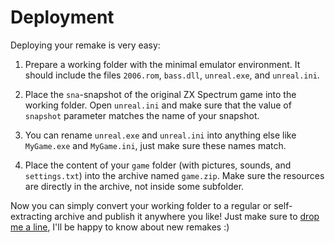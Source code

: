 # Deployment

Deploying your remake is very easy: 

1. Prepare a working folder with the minimal emulator environment. It should include the files `2006.rom`, `bass.dll`, `unreal.exe`, and `unreal.ini`.

2. Place the `sna`-snapshot of the original ZX Spectrum game into the working folder. Open `unreal.ini` and make sure that the value of `snapshot` parameter matches the name of your snapshot.

2. You can rename `unreal.exe` and `unreal.ini` into anything else like `MyGame.exe` and `MyGame.ini`, just make sure these names match.

3. Place the content of your `game` folder (with pictures, sounds, and `settings.txt`) into the archive named `game.zip`. Make sure the resources are directly in the archive, not inside some subfolder.

Now you can simply convert your working folder to a regular or self-extracting archive and publish it anywhere you like! Just make sure to [drop me a line](mailto:mozgovoy@u-aizu.ac.jp), I'll be happy to know about new remakes :)